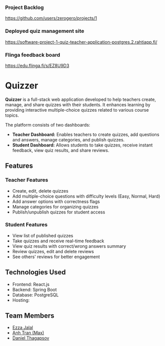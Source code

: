### Project Backlog
https://github.com/users/zerogero/projects/1

### Deployed quiz management site
https://software-project-1-quiz-teacher-application-postgres.2.rahtiapp.fi/

### Flinga feedback board
https://edu.flinga.fi/s/EZ8U9D3

# Quizzer

**Quizzer** is a full-stack web application developed to help teachers create, manage, and share quizzes with their students. It enhances learning by providing interactive multiple-choice quizzes related to various course topics.

The platform consists of two dashboards:
- **Teacher Dashboard:** Enables teachers to create quizzes, add questions and answers, manage categories, and publish quizzes.
- **Student Dashboard:** Allows students to take quizzes, receive instant feedback, view quiz results, and share reviews.

## Features

### Teacher Features
- Create, edit, delete quizzes
- Add multiple-choice questions with difficulty levels (Easy, Normal, Hard)
- Add answer options with correctness flags
- Manage categories for organizing quizzes
- Publish/unpublish quizzes for student access

### Student Features
- View list of published quizzes
- Take quizzes and receive real-time feedback
- View quiz results with correct/wrong answers summary
- Review quizzes, edit and delete reviews
- See others' reviews for better engagement

## Technologies Used
- Frontend: React.js
- Backend: Spring Boot
- Database: PostgreSQL
- Hosting: 

## Team Members
- [Ezza Jalal](https://github.com/EzzaJalal)
- [Anh Tran (Max)](https://github.com/Max-AnhTran)
- [Daniel Thagapsov](https://github.com/zerogero)

